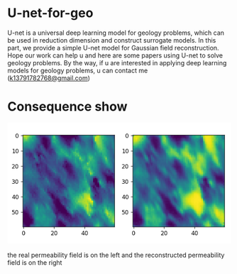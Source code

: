 # U-net-for-geo
U-net is a universal deep learning model for geology problems, which can be used in reduction dimension and construct surrogate models. In this part, we provide a simple U-net model for Gaussian field reconstruction. Hope our work can help u and here are some papers using U-net to solve geology problems. By the way, if u are interested in applying deep learning models for geology problems, u can contact me (k13791782768@gmail.com)

# Consequence show

![Image text](https://github.com/ZDauK/U-net-for-geo/blob/main/Img/img1.png)

the real permeability field is on the left and the reconstructed permeability field is on the right
